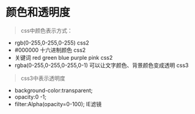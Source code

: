 # 颜色和透明度

> css中颜色表示方式：
- rgb(0-255,0-255,0-255)  css2
- #000000  十六进制颜色   css2
- 关键词 red green blue purple pink   css2
- rgba(0-255,0-255,0-255,0-1) 可以让文字颜色、背景颜色变成透明  css3

> css3中表示透明度
- background-color:transparent;
- opacity:0 -1;
- filter:Alpha(opacity=0-100); IE滤镜